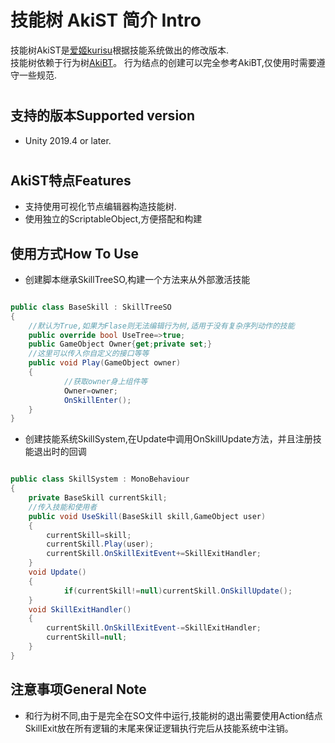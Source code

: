 # 技能树 AkiST 简介 Intro


技能树AkiST是[爱姬kurisu](https://space.bilibili.com/20472331)根据技能系统做出的修改版本.  
技能树依赖于行为树[AkiBT](https://github.com/AkiKurisu/AkiBT)。
行为结点的创建可以完全参考AkiBT,仅使用时需要遵守一些规范.
#

## 支持的版本Supported version

* Unity 2019.4 or later.
#
## AkiST特点Features
* 支持使用可视化节点编辑器构造技能树.
* 使用独立的ScriptableObject,方便搭配和构建

## 使用方式How To Use
* 创建脚本继承SkillTreeSO,构建一个方法来从外部激活技能

```C#

public class BaseSkill : SkillTreeSO
{
    //默认为True,如果为Flase则无法编辑行为树,适用于没有复杂序列动作的技能
    public override bool UseTree=>true;
    public GameObject Owner{get;private set;}
    //这里可以传入你自定义的接口等等
    public void Play(GameObject owner)
    {
            //获取owner身上组件等
            Owner=owner;
            OnSkillEnter();
    }
}

```

* 创建技能系统SkillSystem,在Update中调用OnSkillUpdate方法，并且注册技能退出时的回调



```C#

public class SkillSystem : MonoBehaviour
{
    private BaseSkill currentSkill;
    //传入技能和使用者
    public void UseSkill(BaseSkill skill,GameObject user)
    {
        currentSkill=skill;
        currentSkill.Play(user);
        currentSkill.OnSkillExitEvent+=SkillExitHandler;
    }
    void Update()
    {
            if(currentSkill!=null)currentSkill.OnSkillUpdate();
    }
    void SkillExitHandler()
    {
        currentSkill.OnSkillExitEvent-=SkillExitHandler;
        currentSkill=null;
    }
}

```

## 注意事项General Note
* 和行为树不同,由于是完全在SO文件中运行,技能树的退出需要使用Action结点SkillExit放在所有逻辑的末尾来保证逻辑执行完后从技能系统中注销。
  
  

